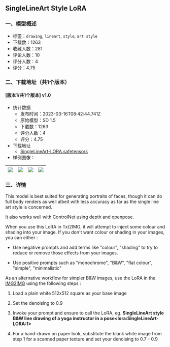 ## SingleLineArt Style LoRA
### 一、模型概述

- 标签：`drawing`, `lineart`, `style`, `art style`
- 下载数：1263
- 收藏人数：281
- 评论人数：10
- 评分人数：4
- 评分：4.75

### 二、下载地址（共1个版本）

#### [版本1/共1个版本] v1.0

- 统计数据
  - 发布时间：2023-03-16T08:42:44.741Z
  - 原始模型：SD 1.5
  - 下载数：1263
  - 评分人数：4
  - 评分：4.75
- 下载地址
  - [SingleLineArt-LORA.safetensors](https://civitai.com/api/download/models/24020)
- 样例图像：

| <img src="https://image.civitai.com/xG1nkqKTMzGDvpLrqFT7WA/0edec80b-137d-4ad2-f711-52fdc71cb800/width=450/260984.jpeg" /> | <img src="https://image.civitai.com/xG1nkqKTMzGDvpLrqFT7WA/40ecf901-23c8-48b8-aab0-20a8810fa500/width=450/260990.jpeg" /> | <img src="https://image.civitai.com/xG1nkqKTMzGDvpLrqFT7WA/48cb6b1a-9cfb-4f21-7082-d9f65ee77600/width=450/260989.jpeg" /> | <img src="https://image.civitai.com/xG1nkqKTMzGDvpLrqFT7WA/5bffcb3d-054c-493b-ae31-8be2e3c83500/width=450/260988.jpeg" /> |
| ---- | ---- | ---- | ---- |


### 三、详情
<p>This model is best suited for generating portraits of faces, though it can do full body renders as well albeit with less accuracy as far as the single line art style is concerned. </p><p>It also works well with ControlNet using depth and openpose.</p><p>When you use this LoRA in Txt2IMG, it will attempt to inject some colour and shading into your image. If you don't want colour or shading in your images, you can either :</p><ul><li><p>Use negative prompts and add terms like "colour", "shading" to try to reduce or remove those effects from your images.</p></li><li><p>Use positive prompts such as "monochrome", "B&amp;W", "flat colour", "simple", "minimalistic"</p></li></ul><p>As an alternative workflow for simpler B&amp;W images, use the LoRA in the <u>IMG2IMG</u> using the following steps :</p><ol><li><p>Load a plain white 512x512 square as your base image</p></li><li><p>Set the denoising to 0.9</p></li><li><p>Invoke your prompt and ensure to call the LoRA, eg. <strong>SingleLineArt style B&amp;W line drawing of a yoga instructor in a pose&lt;lora:SingleLineArt-LORA:1&gt;</strong></p></li><li><p>For a hand-drawn on paper look, substitute the blank white image from step 1 for a scanned paper texture and set your denoising to 0.7 - 0.9 </p></li></ol>
